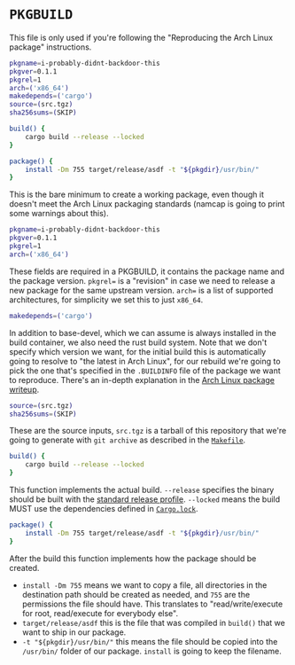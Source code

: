 # `PKGBUILD`

This file is only used if you're following the "Reproducing the Arch Linux
package" instructions.

```sh
pkgname=i-probably-didnt-backdoor-this
pkgver=0.1.1
pkgrel=1
arch=('x86_64')
makedepends=('cargo')
source=(src.tgz)
sha256sums=(SKIP)

build() {
    cargo build --release --locked
}

package() {
    install -Dm 755 target/release/asdf -t "${pkgdir}/usr/bin/"
}
```

This is the bare minimum to create a working package, even though it doesn't
meet the Arch Linux packaging standards (namcap is going to print some warnings
about this).

```sh
pkgname=i-probably-didnt-backdoor-this
pkgver=0.1.1
pkgrel=1
arch=('x86_64')
```

These fields are required in a PKGBUILD, it contains the package name and the
package version. `pkgrel=` is a "revision" in case we need to release a new
package for the same upstream version. `arch=` is a list of supported
architectures, for simplicity we set this to just `x86_64`.

```sh
makedepends=('cargo')
```

In addition to base-devel, which we can assume is always installed in the build
container, we also need the rust build system. Note that we don't specify which
version we want, for the initial build this is automatically going to resolve
to "the latest in Arch Linux", for our rebuild we're going to pick the one
that's specified in the `.BUILDINFO` file of the package we want to reproduce.
There's an in-depth explanation in the [Arch Linux package
writeup](archlinux.md).

```sh
source=(src.tgz)
sha256sums=(SKIP)
```

These are the source inputs, `src.tgz` is a tarball of this repository that
we're going to generate with `git archive` as described in the
[`Makefile`](makefile.md).

```sh
build() {
    cargo build --release --locked
}
```

This function implements the actual build. `--release` specifies the binary
should be built with the [standard release
profile](https://doc.rust-lang.org/cargo/reference/profiles.html#release).
`--locked` means the build MUST use the dependencies defined in
[`Cargo.lock`](cargo-lock.md).

```sh
package() {
    install -Dm 755 target/release/asdf -t "${pkgdir}/usr/bin/"
}
```

After the build this function implements how the package should be created.

- `install -Dm 755` means we want to copy a file, all directories in the
  destination path should be created as needed, and `755` are the permissions
  the file should have. This translates to "read/write/execute for root,
  read/execute for everybody else".
- `target/release/asdf` this is the file that was compiled in `build()` that we
  want to ship in our package.
- `-t "${pkgdir}/usr/bin/"` this means the file should be copied into the
  `/usr/bin/` folder of our package. `install` is going to keep the filename.
